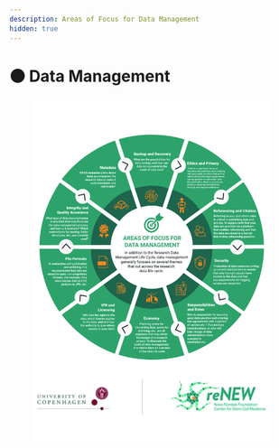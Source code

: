 ```yaml
---
description: Areas of Focus for Data Management
hidden: true
---
```


# 🟠 Data Management



<div data-full-width="true"><figure><img src="../.gitbook/assets/Areas of Data Management.jpeg" alt=""><figcaption></figcaption></figure></div>
